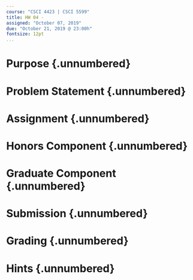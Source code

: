 ```yaml
---
course: "CSCI 4423 | CSCI 5599"
title: HW 04 -
assigned: "October 07, 2019"
due: "October 21, 2019 @ 23:00h"
fontsize: 12pt
...
```


# Purpose {.unnumbered}

# Problem Statement {.unnumbered}

# Assignment {.unnumbered}

# Honors Component {.unnumbered}

# Graduate Component {.unnumbered}

# Submission {.unnumbered}

# Grading {.unnumbered}

# Hints {.unnumbered}
